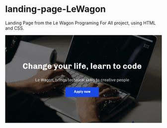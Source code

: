# landing-page-LeWagon

Landing Page from the Le Wagon Programing For All project, using HTML and CSS.

[![](pitch.gif)](https://www.google.com)
